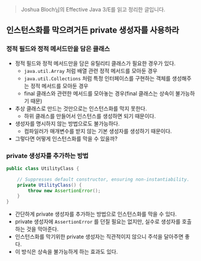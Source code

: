 > Joshua Bloch님의 Effective Java 3/E를 읽고 정리한 글입니다.
>

## 인스턴스화를 막으려거든 private 생성자를 사용하라

### 정적 필드와 정적 메서드만을 담은 클래스

- 정적 필드와 정적 메서드만을 담은 유틸리티 클래스가 필요한 경우가 있다.
    - `java.util.Array` 처럼 배열 관련 정적 메서드를 모아둔 경우
    - `java.util.Collections` 처럼 특정 인터페이스를 구현하는 객체를 생성해주는 정적 메서드를 모아둔 경우
    - final 클래스와 관련한 메서드를 모아놓는 경우(final 클래스는 상속이 불가능하기 때문)
- 추상 클래스로 만드는 것만으로는 인스턴스화를 막지 못한다.
    - 하위 클래스를 만들어서 인스턴스를 생성하면 되기 때문이다.
- 생성자를 명시하지 않는 방법으로도 불가능하다.
    - 컴파일러가 매개변수를 받지 않는 기본 생성자를 생성하기 때문이다.
- 그렇다면 어떻게 인스턴스화를 막을 수 있을까?

### private 생성자를 추가하는 방법

```java
public class UtilityClass {

    // Suppresses default constructor, ensuring non-instantiability.
    private UtilityClass() {
        throw new AssertionError();
    }
}
```

- 간단하게 private 생성자를 추가하는 방법으로 인스턴스화를 막을 수 있다.
- private 생성자에 `AssertionError` 를 던질 필요는 없지만, 실수로 생성자를 호출하는 것을 막아준다.
- 인스턴스화를 막기위한 private 생성자는 직관적이지 않으니 주석을 달아주면 좋다.
- 이 방식은 상속을 불가능하게 하는 효과도 있다.